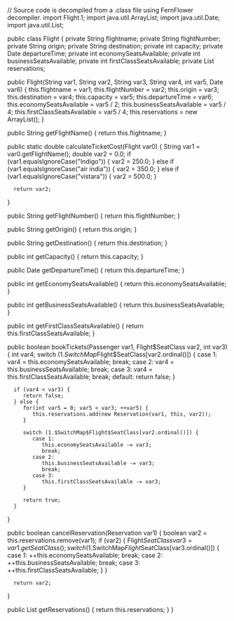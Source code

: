 // Source code is decompiled from a .class file using FernFlower decompiler.
import Flight.1;
import java.util.ArrayList;
import java.util.Date;
import java.util.List;

public class Flight {
   private String flightname;
   private String flightNumber;
   private String origin;
   private String destination;
   private int capacity;
   private Date departureTime;
   private int economySeatsAvailable;
   private int businessSeatsAvailable;
   private int firstClassSeatsAvailable;
   private List<Reservation> reservations;

   public Flight(String var1, String var2, String var3, String var4, int var5, Date var6) {
      this.flightname = var1;
      this.flightNumber = var2;
      this.origin = var3;
      this.destination = var4;
      this.capacity = var5;
      this.departureTime = var6;
      this.economySeatsAvailable = var5 / 2;
      this.businessSeatsAvailable = var5 / 4;
      this.firstClassSeatsAvailable = var5 / 4;
      this.reservations = new ArrayList();
   }

   public String getFlightName() {
      return this.flightname;
   }

   public static double calculateTicketCost(Flight var0) {
      String var1 = var0.getFlightName();
      double var2 = 0.0;
      if (var1.equalsIgnoreCase("Indigo")) {
         var2 = 250.0;
      } else if (var1.equalsIgnoreCase("air india")) {
         var2 = 350.0;
      } else if (var1.equalsIgnoreCase("vistara")) {
         var2 = 500.0;
      }

      return var2;
   }

   public String getFlightNumber() {
      return this.flightNumber;
   }

   public String getOrigin() {
      return this.origin;
   }

   public String getDestination() {
      return this.destination;
   }

   public int getCapacity() {
      return this.capacity;
   }

   public Date getDepartureTime() {
      return this.departureTime;
   }

   public int getEconomySeatsAvailable() {
      return this.economySeatsAvailable;
   }

   public int getBusinessSeatsAvailable() {
      return this.businessSeatsAvailable;
   }

   public int getFirstClassSeatsAvailable() {
      return this.firstClassSeatsAvailable;
   }

   public boolean bookTickets(Passenger var1, Flight$SeatClass var2, int var3) {
      int var4;
      switch (1.$SwitchMap$Flight$SeatClass[var2.ordinal()]) {
         case 1:
            var4 = this.economySeatsAvailable;
            break;
         case 2:
            var4 = this.businessSeatsAvailable;
            break;
         case 3:
            var4 = this.firstClassSeatsAvailable;
            break;
         default:
            return false;
      }

      if (var4 < var3) {
         return false;
      } else {
         for(int var5 = 0; var5 < var3; ++var5) {
            this.reservations.add(new Reservation(var1, this, var2));
         }

         switch (1.$SwitchMap$Flight$SeatClass[var2.ordinal()]) {
            case 1:
               this.economySeatsAvailable -= var3;
               break;
            case 2:
               this.businessSeatsAvailable -= var3;
               break;
            case 3:
               this.firstClassSeatsAvailable -= var3;
         }

         return true;
      }
   }

   public boolean cancelReservation(Reservation var1) {
      boolean var2 = this.reservations.remove(var1);
      if (var2) {
         Flight$SeatClass var3 = var1.getSeatClass();
         switch (1.$SwitchMap$Flight$SeatClass[var3.ordinal()]) {
            case 1:
               ++this.economySeatsAvailable;
               break;
            case 2:
               ++this.businessSeatsAvailable;
               break;
            case 3:
               ++this.firstClassSeatsAvailable;
         }
      }

      return var2;
   }

   public List<Reservation> getReservations() {
      return this.reservations;
   }
}
